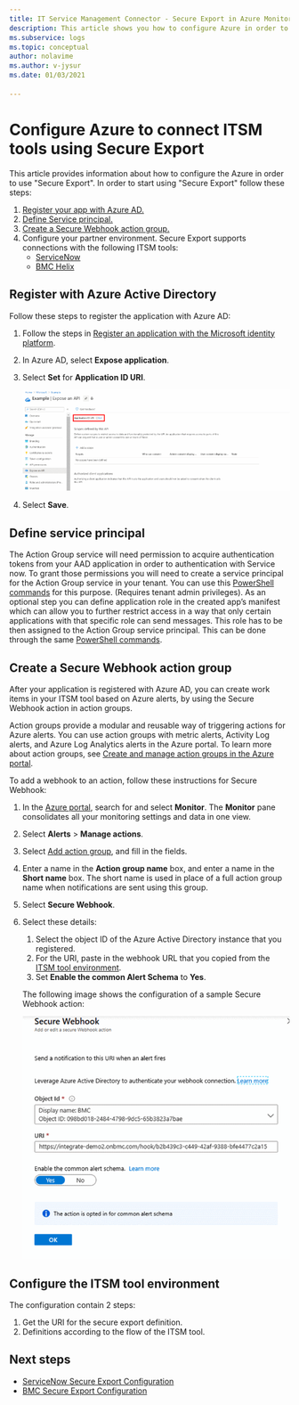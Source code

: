 ```yaml
---
title: IT Service Management Connector - Secure Export in Azure Monitor - Azure Configurations 
description: This article shows you how to configure Azure in order to connect your ITSM products/services with Secure Export in Azure Monitor to centrally monitor and manage ITSM work items.
ms.subservice: logs
ms.topic: conceptual
author: nolavime
ms.author: v-jysur
ms.date: 01/03/2021

---
```


# Configure Azure to connect ITSM tools using Secure Export

This article provides information about how to configure the Azure in order to use "Secure Export".
In order to start using "Secure Export" follow these steps:

1. [Register your app with Azure AD.](./itsm-connector-secure-webhook-connections-azure-conf.md#register-with-azure-active-directory)
1. [Define Service principal.](./itsm-connector-secure-webhook-connections-azure-conf.md#define-service-principal)
1. [Create a Secure Webhook action group.](./itsm-connector-secure-webhook-connections-azure-conf.md#create-a-secure-webhook-action-group)
1. Configure your partner environment.
    Secure Export supports connections with the following ITSM tools:
    * [ServiceNow](./itsmc-secure-webhook-connections-servicenow.md)
    * [BMC Helix](./itsmc-secure-webhook-connections-bmc.md)

## Register with Azure Active Directory

Follow these steps to register the application with Azure AD:

1. Follow the steps in [Register an application with the Microsoft identity platform](../../active-directory/develop/quickstart-register-app.md).
2. In Azure AD, select **Expose application**.
3. Select **Set** for **Application ID URI**.

   [![Screenshot of the option for setting the U R I of the application I D.](media/it-service-management-connector-secure-webhook-connections/azure-ad.png)](media/it-service-management-connector-secure-webhook-connections/azure-ad-expand.png#lightbox)
4. Select **Save**.

## Define service principal

The Action Group service will need permission to acquire authentication tokens from your AAD application in order to authentication with Service now. To grant those permissions you will need to create a service principal for the Action Group service in your tenant. 
You can use this [PowerShell commands](./action-groups.md#secure-webhook-powershell-script) for this purpose. (Requires tenant admin privileges).
As an optional step you can define application role in the created app’s manifest which can allow you to further restrict access in a way that only certain applications with that specific role can send messages. This role has to be then assigned to the Action Group service principal. 
This can be done through the same [PowerShell commands](./action-groups.md#secure-webhook-powershell-script).

## Create a Secure Webhook action group

After your application is registered with Azure AD, you can create work items in your ITSM tool based on Azure alerts, by using the Secure Webhook action in action groups.

Action groups provide a modular and reusable way of triggering actions for Azure alerts. You can use action groups with metric alerts, Activity Log alerts, and Azure Log Analytics alerts in the Azure portal.
To learn more about action groups, see [Create and manage action groups in the Azure portal](./action-groups.md).

To add a webhook to an action, follow these instructions for Secure Webhook:

1. In the [Azure portal](https://portal.azure.com/), search for and select **Monitor**. The **Monitor** pane consolidates all your monitoring settings and data in one view.
2. Select **Alerts** > **Manage actions**.
3. Select [Add action group](./action-groups.md#create-an-action-group-by-using-the-azure-portal), and fill in the fields.
4. Enter a name in the **Action group name** box, and enter a name in the **Short name** box. The short name is used in place of a full action group name when notifications are sent using this group.
5. Select **Secure Webhook**.
6. Select these details:
   1. Select the object ID of the Azure Active Directory instance that you registered.
   2. For the URI, paste in the webhook URL that you copied from the [ITSM tool environment](#configure-the-itsm-tool-environment).
   3. Set **Enable the common Alert Schema** to **Yes**. 

   The following image shows the configuration of a sample Secure Webhook action:

   ![Screenshot that shows a Secure Webhook action.](media/it-service-management-connector-secure-webhook-connections/secure-webhook.png)

## Configure the ITSM tool environment

The configuration contain 2 steps:

1. Get the URI for the secure export definition.
2. Definitions according to the flow of the ITSM tool.

## Next steps

* [ServiceNow Secure Export Configuration](./itsmc-secure-webhook-connections-servicenow.md)
* [BMC Secure Export Configuration](./itsmc-secure-webhook-connections-bmc.md)
